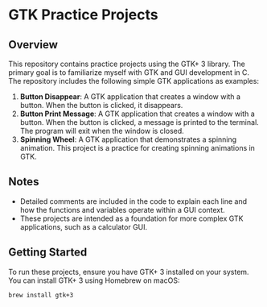 # GTK Practice Projects

## Overview

This repository contains practice projects using the GTK+ 3 library. The primary goal is to familiarize myself with GTK and GUI development in C. The repository includes the following simple GTK applications as examples:

1. **Button Disappear**: A GTK application that creates a window with a button. When the button is clicked, it disappears.
2. **Button Print Message**: A GTK application that creates a window with a button. When the button is clicked, a message is printed to the terminal. The program will exit when the window is closed.
3. **Spinning Wheel**: A GTK application that demonstrates a spinning animation. This project is a practice for creating spinning animations in GTK.

## Notes

- Detailed comments are included in the code to explain each line and how the functions and variables operate within a GUI context.
- These projects are intended as a foundation for more complex GTK applications, such as a calculator GUI.

## Getting Started

To run these projects, ensure you have GTK+ 3 installed on your system. You can install GTK+ 3 using Homebrew on macOS:

```bash
brew install gtk+3
